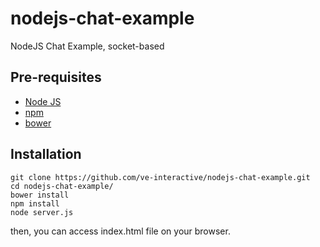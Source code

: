 # nodejs-chat-example
NodeJS Chat Example, socket-based

## Pre-requisites
* [Node JS](https://github.com/joyent/node/wiki/Installing-Node.js-via-package-manager)
* [npm](https://github.com/npm/npm#super-easy-install)
* [bower](https://www.npmjs.com/package/bower#install)

## Installation
    git clone https://github.com/ve-interactive/nodejs-chat-example.git
    cd nodejs-chat-example/
    bower install
    npm install
    node server.js
then, you can access index.html file on your browser.
